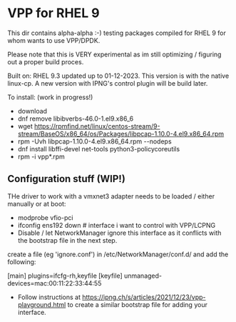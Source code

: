 # VPP for RHEL 9

This dir contains alpha-alpha :-) testing packages compiled for RHEL 9 for whom wants to use VPP/DPDK.

Please note that this is VERY experimental as im still optimizing / figuring out a proper build proces.

Built on: RHEL 9.3 updated up to 01-12-2023. This version is with the native linux-cp. A new version with IPNG's control plugin will be build later.

To install: (work in progress!)

- download
- dnf remove libibverbs-46.0-1.el9.x86_6
- wget https://rpmfind.net/linux/centos-stream/9-stream/BaseOS/x86_64/os/Packages/libpcap-1.10.0-4.el9.x86_64.rpm
- rpm -Uvh libpcap-1.10.0-4.el9.x86_64.rpm --nodeps
- dnf install libffi-devel net-tools python3-policycoreutils 
- rpm -i vpp*.rpm


## Configuration stuff (WIP!)

THe driver to work with a vmxnet3 adapter needs to be loaded / either manually or at boot:

- modprobe vfio-pci
- ifconfig ens192 down # interface i want to control with VPP/LCPNG
- Disable / let NetworkManager ignore this interface as it conflicts with the bootstrap file in the next step.

create a file (eg 'ignore.conf') in /etc/NetworkManager/conf.d/ and add the following:

[main]
plugins=ifcfg-rh,keyfile
[keyfile]
unmanaged-devices=mac:00:11:22:33:44:55
  
- Follow instructions at https://ipng.ch/s/articles/2021/12/23/vpp-playground.html to create a similar bootstrap file for adding your interface.



